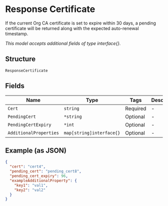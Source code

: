 
# Response Certificate

If the current Org CA certificate is set to expire within 30 days, a pending certificate will be returned along with the expected auto-renewal timestamp.

*This model accepts additional fields of type interface{}.*

## Structure

`ResponseCertificate`

## Fields

| Name | Type | Tags | Description |
|  --- | --- | --- | --- |
| `Cert` | `string` | Required | - |
| `PendingCert` | `*string` | Optional | - |
| `PendingCertExpiry` | `*int` | Optional | - |
| `AdditionalProperties` | `map[string]interface{}` | Optional | - |

## Example (as JSON)

```json
{
  "cert": "cert4",
  "pending_cert": "pending_cert8",
  "pending_cert_expiry": 96,
  "exampleAdditionalProperty": {
    "key1": "val1",
    "key2": "val2"
  }
}
```

